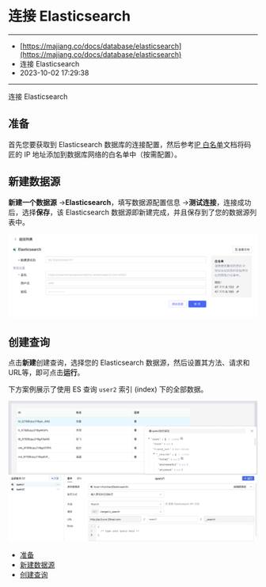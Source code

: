 # 连接 Elasticsearch

---

* [https://majiang.co/docs/database/elasticsearch](https://majiang.co/docs/database/elasticsearch)
* 连接 Elasticsearch
* 2023-10-02 17:29:38

---

连接 Elasticsearch

## 准备

首先您要获取到 Elasticsearch 数据库的连接配置，然后参考[IP 白名单](https://majiang.co/docs/ip-allowlist)文档将码匠的 IP 地址添加到数据库网络的白名单中（按需配置）。

## 新建数据源

**新建一个数据源** -> ​**Elasticsearch**​，填写数据源配置信息 -> ​**测试连接**​，连接成功后，选择​**保存**​，该 Elasticsearch 数据源即新建完成，并且保存到了您的数据源列表中。

​![](assets/es-1-20231002172938-w5k8brr.png)​

## 创建查询

点击**新建**创建查询，选择您的 Elasticsearch 数据源，然后设置其方法、请求和URL等，即可点击​**运行**​。

下方案例展示了使用 ES 查询 `user2`​ 索引 (index) 下的全部数据。

​![](assets/es-2-20231002172938-h1h68ve.png)​

* [准备](https://majiang.co/docs/database/elasticsearch#%E5%87%86%E5%A4%87)
* [新建数据源](https://majiang.co/docs/database/elasticsearch#%E6%96%B0%E5%BB%BA%E6%95%B0%E6%8D%AE%E6%BA%90)
* [创建查询](https://majiang.co/docs/database/elasticsearch#%E5%88%9B%E5%BB%BA%E6%9F%A5%E8%AF%A2)

